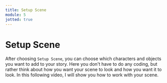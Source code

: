 ```yaml
---
title: Setup Scene
module: 5
jotted: true
---
```


# Setup Scene

After choosing `Setup Scene`, you can choose which characters and objects you want to add to your story.  Here you don't have to do any coding, but rather think about how you want your scene to look and how you want it to look.  In this following video, I will show you how to work with your scene.

<!-- video here -->